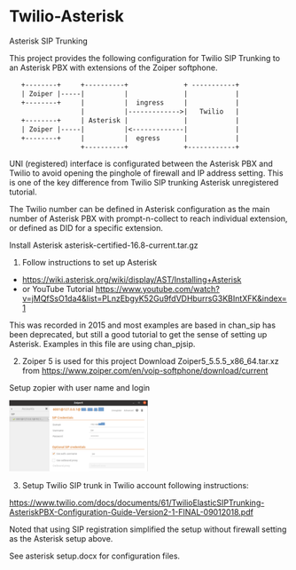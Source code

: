 # Twilio-Asterisk
Asterisk SIP Trunking

This project provides the following configuration for Twilio SIP Trunking to an Asterisk PBX with extensions of the Zoiper softphone.


       +--------+     +----------+              + -----------+
       | Zoiper |-----|          |              |            |
       +--------+     |          |  ingress     |            |
                      |          |------------->|   Twilio   |
       +--------+     | Asterisk |              |            |
       | Zoiper |-----|          |<-------------|            |
       +--------+     |          |  egress      |            |
                      +----------+              +------------+
       
UNI (registered) interface is configurated between the Asterisk PBX and Twilio to avoid opening the pinghole of firewall and IP address setting.
This is one of the key difference from Twilio SIP trunking Asterisk unregistered tutorial. 

The Twilio number can be defined in Asterisk configuration as the main number of Asterisk PBX with prompt-n-collect to reach individual extension, or defined as DID for a specific extension.
       
Install Asterisk asterisk-certified-16.8-current.tar.gz

1. Follow instructions to set up Asterisk

- https://wiki.asterisk.org/wiki/display/AST/Installing+Asterisk
- or YouTube Tutorial
https://www.youtube.com/watch?v=jMQfSsO1da4&list=PLnzEbgyK52Gu9fdVDHburrsG3KBIntXFK&index=1

This was recorded in 2015 and most examples are based in chan_sip has been deprecated, but still a good tutorial to get the sense of setting up Asterisk.
Examples in this file are using chan_pjsip.

2. Zoiper 5 is used for this project
Download Zoiper5_5.5.5_x86_64.tar.xz from
https://www.zoiper.com/en/voip-softphone/download/current


Setup zopier with user name and login 

<a href="https://www.twilio.com">
  <img src="zopier-setup.png" alt="zopier-setup" width="250" />
</a>

3. Setup Twilio SIP trunk in Twilio account following instructions:

https://www.twilio.com/docs/documents/61/TwilioElasticSIPTrunking-AsteriskPBX-Configuration-Guide-Version2-1-FINAL-09012018.pdf


Noted that using SIP registration simplified the setup without firewall setting as the Asterisk setup above. 

See asterisk setup.docx for configuration files.

